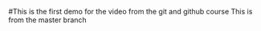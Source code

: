 #This is the first demo for the video from the git and github course 
This is from the master branch
